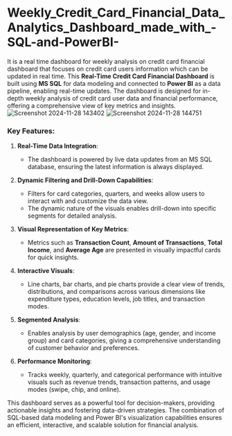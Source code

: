 # Weekly_Credit_Card_Financial_Data_Analytics_Dashboard_made_with_-SQL-and-PowerBI-
It is a real time dashboard for weekly analysis on credit card financial dashboard that focuses on credit card users information which can be updated in real time.
This **Real-Time Credit Card Financial Dashboard** is built using **MS SQL** for data modeling and connected to **Power BI** as a data pipeline, enabling real-time updates. The dashboard is designed for in-depth weekly analysis of credit card user data and financial performance, offering a comprehensive view of key metrics and insights.
![Screenshot 2024-11-28 143402](https://github.com/user-attachments/assets/067ba23b-dd88-4c31-ab72-eb5c4a40d720)
![Screenshot 2024-11-28 144751](https://github.com/user-attachments/assets/5f87a409-c438-44b7-8774-a64e465bc243)

### Key Features:

1. **Real-Time Data Integration**:
   - The dashboard is powered by live data updates from an MS SQL database, ensuring the latest information is always displayed.

2. **Dynamic Filtering and Drill-Down Capabilities**:
   - Filters for card categories, quarters, and weeks allow users to interact with and customize the data view.
   - The dynamic nature of the visuals enables drill-down into specific segments for detailed analysis.

3. **Visual Representation of Key Metrics**:
   - Metrics such as **Transaction Count**, **Amount of Transactions**, **Total Income**, and **Average Age** are presented in visually impactful cards for quick insights.

4. **Interactive Visuals**:
   - Line charts, bar charts, and pie charts provide a clear view of trends, distributions, and comparisons across various dimensions like expenditure types, education levels, job titles, and transaction modes.

5. **Segmented Analysis**:
   - Enables analysis by user demographics (age, gender, and income group) and card categories, giving a comprehensive understanding of customer behavior and preferences.

6. **Performance Monitoring**:
   - Tracks weekly, quarterly, and categorical performance with intuitive visuals such as revenue trends, transaction patterns, and usage modes (swipe, chip, and online).

This dashboard serves as a powerful tool for decision-makers, providing actionable insights and fostering data-driven strategies. The combination of SQL-based data modeling and Power BI's visualization capabilities ensures an efficient, interactive, and scalable solution for financial analysis.
